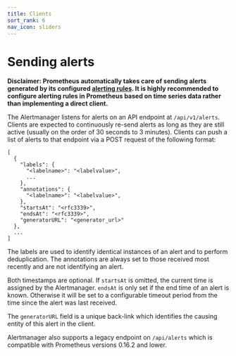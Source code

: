 ```yaml
---
title: Clients
sort_rank: 6
nav_icon: sliders
---
```


# Sending alerts

__**Disclaimer**: Prometheus automatically takes care of sending alerts
generated by its configured [alerting rules](../../prometheus/latest/configuration/alerting_rules/). It is highly
recommended to configure alerting rules in Prometheus based on time series
data rather than implementing a direct client.__

The Alertmanager listens for alerts on an API endpoint at `/api/v1/alerts`.
Clients are expected to continuously re-send alerts as long as they are still
active (usually on the order of 30 seconds to 3 minutes).
Clients can push a list of alerts to that endpoint via a POST request of
the following format:

```
[
  {
    "labels": {
      "<labelname>": "<labelvalue>",
      ...
    },
    "annotations": {
      "<labelname>": "<labelvalue>",
    },
    "startsAt": "<rfc3339>",
    "endsAt": "<rfc3339>",
    "generatorURL": "<generator_url>"
  },
  ...
]
```

The labels are used to identify identical instances of an alert and to perform
deduplication. The annotations are always set to those received most recently
and are not identifying an alert.

Both timestamps are optional. If `startsAt` is omitted, the current time
is assigned by the Alertmanager. `endsAt` is only set if the end time of an
alert is known. Otherwise it will be set to a configurable timeout period from
the time since the alert was last received.

The `generatorURL` field is a unique back-link which identifies the causing
entity of this alert in the client.

Alertmanager also supports a legacy endpoint on `/api/alerts` which is
compatible with Prometheus versions 0.16.2 and lower.
